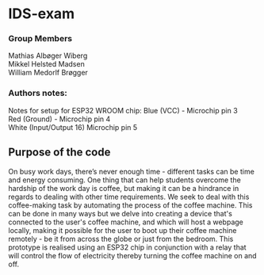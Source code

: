 # IDS-exam

### Group Members

Mathias Albøger Wiberg \
Mikkel Helsted Madsen \
William Medorlf Brøgger

### Authors notes: 
Notes for setup for ESP32 WROOM chip: 
  Blue (VCC) - Microchip pin 3 \
  Red (Ground) - Microchip pin 4 \
  White (Input/Output 16) Microchip pin 5

## Purpose of the code
On busy work days, there’s never enough time - different tasks can be time and energy consuming. One thing that can help students overcome the hardship of the work day is coffee, but making it can be a hindrance in regards to dealing with other time requirements. We seek to deal with this coffee-making task by automating the process of the coffee machine. This can be done in many ways but we delve into creating a device that's connected to the user's coffee machine, and which will host a webpage locally, making it possible for the user to boot up their coffee machine remotely - be it from across the globe or just from the bedroom. This prototype is realised using an ESP32 chip in conjunction with a relay that will control the flow of electricity thereby turning the coffee machine on and off.
